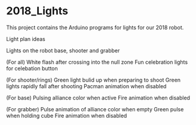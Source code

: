 # 2018_Lights

This project contains the Arduino programs for lights for our 2018 robot.

Light plan ideas

Lights on the robot base, shooter and grabber

(For all)
White flash after crossing into the null zone
Fun celebration lights for celebation button

(For shooter/rings)
Green light bulid up when preparing to shoot
Green lights rapidly fall after shooting
Pacman animation when disabled

(For base)
Pulsing alliance color when active
Fire animation when disabled

(For grabber)
Pulse animation of alliance color when empty
Green pulse when holding cube
Fire animation when disabled
